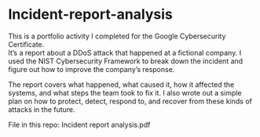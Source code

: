 # Incident-report-analysis

This is a portfolio activity I completed for the Google Cybersecurity Certificate.  
It’s a report about a DDoS attack that happened at a fictional company. I used the NIST Cybersecurity Framework to break down the incident and figure out how to improve the company’s response.

The report covers what happened, what caused it, how it affected the systems, and what steps the team took to fix it. I also wrote out a simple plan on how to protect, detect, respond to, and recover from these kinds of attacks in the future.

File in this repo: Incident report analysis.pdf
